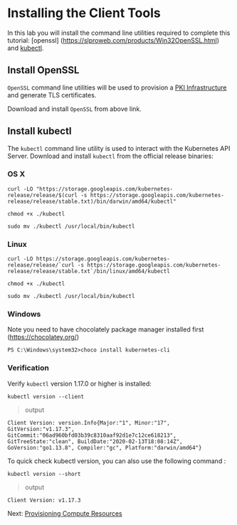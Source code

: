 # Installing the Client Tools

In this lab you will install the command line utilities required to complete this tutorial: [openssl] (https://slproweb.com/products/Win32OpenSSL.html) and [kubectl](https://kubernetes.io/docs/tasks/tools/install-kubectl).

## Install OpenSSL

`OpenSSL` command line utilities will be used to provision a [PKI Infrastructure](https://en.wikipedia.org/wiki/Public_key_infrastructure) and generate TLS certificates.

Download and install `OpenSSL` from above link.


## Install kubectl

The `kubectl` command line utility is used to interact with the Kubernetes API Server. Download and install `kubectl` from the official release binaries:

### OS X

```shell
curl -LO "https://storage.googleapis.com/kubernetes-release/release/$(curl -s https://storage.googleapis.com/kubernetes-release/release/stable.txt)/bin/darwin/amd64/kubectl"
```

```shell
chmod +x ./kubectl
```

```shell
sudo mv ./kubectl /usr/local/bin/kubectl
```

### Linux

```shell
curl -LO https://storage.googleapis.com/kubernetes-release/release/`curl -s https://storage.googleapis.com/kubernetes-release/release/stable.txt`/bin/linux/amd64/kubectl
```

```shell
chmod +x ./kubectl
```

```shell
sudo mv ./kubectl /usr/local/bin/kubectl
```

### Windows
Note you need to have chocolately package manager installed first (https://chocolatey.org/)

```shell
PS C:\Windows\system32>choco install kubernetes-cli
```

### Verification

Verify `kubectl` version 1.17.0 or higher is installed:

```shell
kubectl version --client
```

> output

```shell
Client Version: version.Info{Major:"1", Minor:"17", GitVersion:"v1.17.3", GitCommit:"06ad960bfd03b39c8310aaf92d1e7c12ce618213", GitTreeState:"clean", BuildDate:"2020-02-13T18:08:14Z", GoVersion:"go1.13.8", Compiler:"gc", Platform:"darwin/amd64"}
```

To quick check kubectl version, you can also use the following command : 

```shell
kubectl version --short
```

> output

```shell
Client Version: v1.17.3
```

Next: [Provisioning Compute Resources](03-compute-resources.md)
